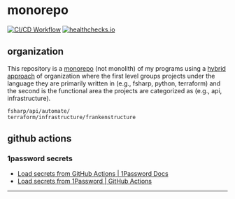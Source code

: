 # monorepo

[![CI/CD Workflow][cicd-workflow-badge]][cicd-workflow]
[![healthchecks.io][healthchecksio-badge]][healthchecksio-check]

## organization

This repository is a [monorepo][awesome-monorepo] (not monolith) of my
programs using a
[hybrid approach](https://www.rocketpoweredjetpants.com/2017/11/organising-a-monorepo/#blended-monorepos)
of organization where the first level groups projects under the language
they are primarily written in (e.g., fsharp, python, terraform) and the
second is the functional area the projects are categorized as (e.g.,
api, infrastructure).

```
fsharp/api/automate/
terraform/infrastructure/frankenstructure
```

## github actions

### 1password secrets

- [Load secrets from GitHub Actions | 1Password Docs][op-github-actions-docs]
- [Load secrets from 1Password | GitHub Actions][github-action-op-load-secrets]

---

[awesome-monorepo]: https://github.com/korfuri/awesome-monorepo?tab=readme-ov-file
[cicd-workflow-badge]: https://github.com/defrank/monorepo/actions/workflows/cicd.yaml/badge.svg
[cicd-workflow]: https://github.com/defrank/monorepo/actions/workflows/cicd.yaml
[github-action-op-load-secrets]: https://github.com/marketplace/actions/load-secrets-from-1password
[healthchecksio-badge]: https://healthchecks.io/badge/a6dd6e92-f5bd-4962-9d33-8ee123/9-hlWt7s-2.svg
[healthchecksio-check]: https://healthchecks.io/checks/831e3ad9-6187-4ba5-9c94-0d3cc764edc0/details/
[op-github-actions-docs]: https://developer.1password.com/docs/ci-cd/github-actions/
